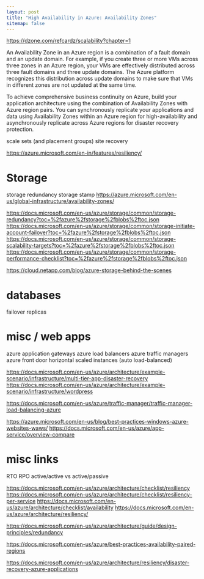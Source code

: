 ```yaml
---
layout: post
title: "High Availability in Azure: Availability Zones"
sitemap: false
---
```


https://dzone.com/refcardz/scalability?chapter=1

An Availability Zone in an Azure region is a combination of a fault domain and an update domain. For example, if you create three or more VMs across three zones in an Azure region, your VMs are effectively distributed across three fault domains and three update domains. The Azure platform recognizes this distribution across update domains to make sure that VMs in different zones are not updated at the same time.

To achieve comprehensive business continuity on Azure, build your application architecture using the combination of Availability Zones with Azure region pairs. You can synchronously replicate your applications and data using Availability Zones within an Azure region for high-availability and asynchronously replicate across Azure regions for disaster recovery protection.


scale sets (and placement groups)
site recovery

https://azure.microsoft.com/en-in/features/resiliency/

# Storage
storage redundancy
storage stamp
https://azure.microsoft.com/en-us/global-infrastructure/availability-zones/

https://docs.microsoft.com/en-us/azure/storage/common/storage-redundancy?toc=%2fazure%2fstorage%2fblobs%2ftoc.json
https://docs.microsoft.com/en-us/azure/storage/common/storage-initiate-account-failover?toc=%2fazure%2fstorage%2fblobs%2ftoc.json
https://docs.microsoft.com/en-us/azure/storage/common/storage-scalability-targets?toc=%2fazure%2fstorage%2fblobs%2ftoc.json
https://docs.microsoft.com/en-us/azure/storage/common/storage-performance-checklist?toc=%2fazure%2fstorage%2fblobs%2ftoc.json


https://cloud.netapp.com/blog/azure-storage-behind-the-scenes


# databases
failover
replicas


# misc / web apps

azure application gateways
azure load balancers
azure traffic managers
azure front door
horizontal scaled instances (auto load-balanced)

https://docs.microsoft.com/en-us/azure/architecture/example-scenario/infrastructure/multi-tier-app-disaster-recovery
https://docs.microsoft.com/en-us/azure/architecture/example-scenario/infrastructure/wordpress

https://docs.microsoft.com/en-us/azure/traffic-manager/traffic-manager-load-balancing-azure

https://azure.microsoft.com/en-us/blog/best-practices-windows-azure-websites-waws/
https://docs.microsoft.com/en-us/azure/app-service/overview-compare

# misc links

RTO
RPO
active/active vs active/passive

https://docs.microsoft.com/en-us/azure/architecture/checklist/resiliency
https://docs.microsoft.com/en-us/azure/architecture/checklist/resiliency-per-service
https://docs.microsoft.com/en-us/azure/architecture/checklist/availability
https://docs.microsoft.com/en-us/azure/architecture/resiliency/

https://docs.microsoft.com/en-us/azure/architecture/guide/design-principles/redundancy

https://docs.microsoft.com/en-us/azure/best-practices-availability-paired-regions

https://docs.microsoft.com/en-us/azure/architecture/resiliency/disaster-recovery-azure-applications